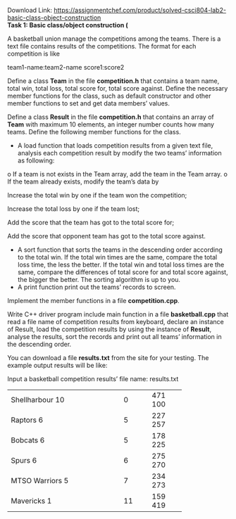Download Link: https://assignmentchef.com/product/solved-csci804-lab2-basic-class-object-construction
<br>
<strong>Task 1: Basic class/object construction (</strong>

A basketball union manage the competitions among the teams. There is a text file contains results of the competitions. The format for each competition is like

team1-name:team2-name score1:score2




Define a class <strong>Team</strong> in the file <strong>competition.h</strong> that contains a team name, total win, total loss, total score for, total score against. Define the necessary member functions for the class, such as default constructor and other member functions to set and get data members’ values.

Define a class <strong>Result</strong> in the file <strong>competition.h</strong> that contains an array of <strong>Team</strong> with maximum 10 elements, an integer number counts how many teams. Define the following member functions for the class.

<ul>

 <li>A load function that loads competition results from a given text file, analysis each competition result by modify the two teams’ information as following:</li>

</ul>

o If a team is not exists in the Team array, add the team in the Team array. o If the team already exists, modify the team’s data by

Increase the total win by one if the team won the competition;

Increase the total loss by one if the team lost;

Add the score that the team has got to the total score for;

Add the score that opponent team has got to the total score against.

<ul>

 <li>A sort function that sorts the teams in the descending order according to the total win. If the total win times are the same, compare the total loss time, the less the better. If the total win and total loss times are the same, compare the differences of total score for and total score against, the bigger the better. The sorting algorithm is up to you.</li>

 <li>A print function print out the teams’ records to screen.</li>

</ul>

Implement the member functions in a file <strong>competition.cpp</strong>.

Write C++ driver program include main function in a file <strong>basketball.cpp</strong> that read a file name of competition results from keyboard, declare an instance of Result, load the competition results by using the instance of <strong>Result</strong>, analyse the results, sort the records and print out all teams’ information in the descending order.

You can download a file <strong>results.txt</strong> from the site for your testing. The example output results will be like:

Input a basketball competition results’ file name: results.txt

<table width="348">

 <tbody>

  <tr>

   <td width="240">Shellharbour                           10</td>

   <td width="48">0</td>

   <td width="60">471  100</td>

  </tr>

  <tr>

   <td width="240">Raptors                                    6</td>

   <td width="48">5</td>

   <td width="60">227  257</td>

  </tr>

  <tr>

   <td width="240">Bobcats                                   6</td>

   <td width="48">5</td>

   <td width="60">178  225</td>

  </tr>

  <tr>

   <td width="240">Spurs                                       6</td>

   <td width="48">6</td>

   <td width="60">275  270</td>

  </tr>

  <tr>

   <td width="240">MTSO Warriors                      5</td>

   <td width="48">7</td>

   <td width="60">234  273</td>

  </tr>

  <tr>

   <td width="240">Mavericks                               1</td>

   <td width="48">11</td>

   <td width="60">159  419</td>

  </tr>

 </tbody>

</table>


